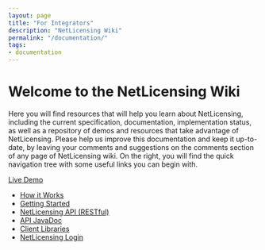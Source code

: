 ```yaml
---
layout: page
title: "For Integrators"
description: "NetLicensing Wiki"
permalink: "/documentation/"
tags:
- documentation
---
```

<div class="row NL_banner">
    <div class="col-md-8 col-md-offset-2 NL_about">
        <h1>Welcome to the NetLicensing Wiki</h1>
        <p>Here you will find resources that will help you learn about NetLicensing, including the current specification, documentation, implementation status, as well as a repository of demos and resources that take advantage of NetLicensing. Please help us improve this documentation and keep it up-to-date, by leaving your comments and suggestions on the comments section of any page of NetLicensing wiki. On the right, you will find the quick navigation tree with some useful links you can begin with.</p>
        <a href="https://netlicensing.labs64.com/app/v2/?lc=4b566c7e20&source=lmbox001" class="btn NL_banner_btn" role="button">Live Demo</a>
    </div>
</div>


* <a href="https://www.labs64.de/confluence/x/vQCo">How it Works</a>
* <a href="https://www.labs64.de/confluence/x/sgCo">Getting Started</a>
* <a href="https://www.labs64.de/confluence/x/pwCo">NetLicensing API (RESTful)</a>
* <a href="http://netlicensing.labs64.com/javadoc/v2/index.html">API JavaDoc</a>
* <a href="https://www.labs64.de/confluence/x/xgCo">Client Libraries</a>
* <a href="https://netlicensing.labs64.com/app/v2/">NetLicensing Login</a>
